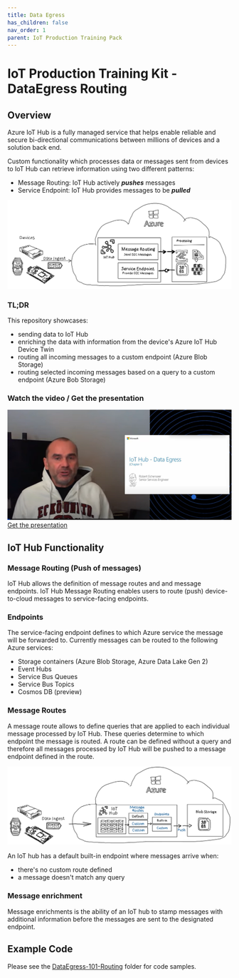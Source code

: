 ```yaml
---
title: Data Egress
has_children: false
nav_order: 1
parent: IoT Production Training Pack
---
```


# IoT Production Training Kit - DataEgress Routing

## Overview

Azure IoT Hub is a fully managed service that helps enable reliable and secure bi-directional communications between millions of devices and a solution back end.

Custom functionality which processes data or messages sent from devices to IoT Hub can retrieve information using two different patterns:

* Message Routing: IoT Hub actively ***pushes*** messages
* Service Endpoint: IoT Hub provides messages to be ***pulled***

![DataEgressOverview](./img/DateEgressOverview.png)  

### TL;DR

This repository showcases:

* sending data to IoT Hub
* enriching the data with information from the device's Azure IoT Hub Device Twin
* routing all incoming messages to a custom endpoint (Azure Blob Storage)
* routing selected incoming messages based on a query to a custom endpoint (Azure Bob Storage)

### Watch the video / Get the presentation

[![Watch the video](img/YTVideo.png)](https://www.youtube.com/watch?v=EBpzLrEx5gg)
[Get the presentation](media/IoTTrainingKit-DataEgress-Push.pdf)

## IoT Hub Functionality

### Message Routing (Push of messages)

IoT Hub allows the definition of message routes and and message endpoints. IoT Hub Message Routing enables users to route (push) device-to-cloud messages to service-facing endpoints.

### Endpoints

The service-facing endpoint defines to which Azure service the message will be forwarded to. Currently messages can be routed to the following Azure services:

* Storage containers (Azure Blob Storage, Azure Data Lake Gen 2)
* Event Hubs
* Service Bus Queues
* Service Bus Topics
* Cosmos DB (preview)

### Message Routes

A message route allows to define queries that are applied to each individual message processed by IoT Hub. These queries determine to which endpoint the message is routed. A route can be defined without a query and therefore all messages processed by IoT Hub will be pushed to a message endpoint defined in the route.

![Routing Principle](./img/RoutingPrinciple.png)  

An IoT hub has a default built-in endpoint where messages arrive when:

* there's no custom route defined
* a message doesn't match any query

### Message enrichment

Message enrichments is the ability of an IoT hub to stamp messages with additional information before the messages are sent to the designated endpoint.

## Example Code

Please see the [DataEgress-101-Routing](https://github.com/Azure/IoTTrainingPack/tree/main/modules/DataEgress-101-Routing) folder for code samples.

